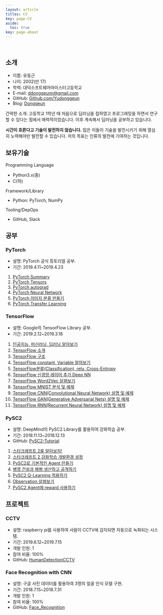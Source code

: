 ```yaml
---
layout: article
titles: CV
key: page-CV
aside:
  toc: true
key: page-about
---
```


<br/>

## 소개

- 이름: 유동근
- 나이: 2002(만 17)
- 학력: 대덕소프트웨어마이스터고등학교
- E-mail: ddonggeunn@gmail.com
- GitHub: [Github.com/Yudonggeun](https://github.com/yudonggeun)
- Blog: [Donggeun](http://blog.donggeun.net)

간략한 소개: 고등학교 1학년 때 처음으로 딥러닝을 접하였고 프로그래밍을 하면서 연구할 수 있다는 점에서 매력적이었습니다. 이후 계속해서 딥러닝을 공부하고 있습니다.

**시간이 흐른다고 기술이 발전하지 않습니다.** 많은 이들이 기술을 발전시키기 위해 열심히 노력해야만 발전할 수 있습니다.
저의 목표는 인류의 발전에 기여하는 것입니다.

## 보유기술

Programming Language

- Python3.x(중)
- C(하)

Framework/Library

- Python: PyTorch, NumPy

Tooling/DepOps

- GitHub, Slack

## 공부

### PyTorch

- 설명: PyTorch 공식 튜토리얼 공부.
- 기간: 2019.4.11~2019.4.23

1. [PyTorch Summary](https://blog.donggeun.net/57)
2. [PyTorch Tensors](https://blog.donggeun.net/58)
3. [PyTorch autograd](https://blog.donggeun.net/59)
4. [PyTorch Neural Network](https://blog.donggeun.net/60)
5. [PyTorch 이미지 분류 만들기](https://blog.donggeun.net/61)
6. [PyTorch Transfer Learning](https://blog.donggeun.net/62)

### TensorFlow

- 설명: Google의 TensorFlow Library 공부.
- 기간: 2019.2.12~2019.3.18

1. [인공지능, 머신러닝, 딥러닝 알아보기](https://blog.donggeun.net/44)
2. [TensorFlow 소개](https://blog.donggeun.net/46)
3. [TensorFlow 구조](https://blog.donggeun.net/47)
4. [TensorFlow constant, Variable 알아보기](https://blog.donggeun.net/48)
5. [TensorFlow분류(Classification), relu, Cross-Entropy](https://blog.donggeun.net/49)
6. [TensorFlow 신경망 레이어 추가 Deep NN](https://blog.donggeun.net/50)
7. [TensorFlow Word2Vec 살펴보기](https://blog.donggeun.net/51)
8. [TensorFlow MNIST 분석 및 예제](https://blog.donggeun.net/52)
9. [TensorFlow CNN(Convolutional Neural Network) 설명 및 예제](https://blog.donggeun.net/53)
10. [TensorFlow GAN(Generative Adversarial Nets) 설명 및 예제](https://blog.donggeun.net/54)
11. [TensorFlow RNN(Recurrent Neural Network) 설명 및 예제](https://blog.donggeun.net/55)

### PySC2

- 설명: DeepMind의 PySC2 Library를 활용하여 강화학습 공부.
- 기간: 2018.11.13~2018.12.13
- GitHub: [PySC2-Tutorial](https://github.com/Yudonggeun/PySC2-Tutorial)

1. [스타크래프트 2를 알아보자!](https://blog.donggeun.net/37)
2. [스타크래프트 2 강화학습 개발환경 설정](https://blog.donggeun.net/38)
3. [PySC2로 기본적인 Agent 만들기](https://blog.donggeun.net/39)
4. [병영 건설과 해병 생산하고 공격하기](https://blog.donggeun.net/40)
5. [PySC2 Q-Learning 적용하기](https://blog.donggeun.net/41)
6. [Observation 살펴보기](https://blog.donggeun.net/42)
7. [PySC2 Agent에 reward 사용하기](https://blog.donggeun.net/43)

## 프로젝트

### CCTV

- 설명: raspberry pi를 사용하여 사람이 CCTV에 감지되면 자동으로 녹화되는 시스템.
- 기간: 2019.6.12~2019.7.15
- 개발 인원: 1
- 참여 비율: 100%
- GitHub: [HumanDetectionCCTV](https://github.com/Yudonggeun/HumanDetectionCCTV)

### Face Recognition with CNN

- 설명: 구글 사진 데이터를 활용하여 3명의 얼굴 인식 모델 구현.
- 기간: 2018.7.15~2018.7.31
- 개발 인원: 1
- 참여 비율: 100%
- GitHub: [Face_Recognition](https://github.com/Yudonggeun/FaceRecognitionWithCNN)